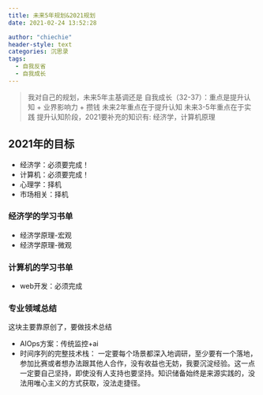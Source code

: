 ```yaml
---
title: 未来5年规划&2021规划
date: 2021-02-24 13:52:28

author: "chiechie"
header-style: text
categories: 沉思录
tags:
  - 自我反省
  - 自我成长
---
```


> 我对自己的规划，未来5年主基调还是 自我成长（32-37）：重点是提升认知 + 业界影响力 + 攒钱
未来2年重点在于提升认知
未来3-5年重点在于实践
提升认知阶段，2021要补充的知识有: 经济学，计算机原理

## 2021年的目标
- 经济学：必须要完成！
- 计算机：必须要完成！
- 心理学：择机
- 市场相关：择机

### 经济学的学习书单
- 经济学原理-宏观
- 经济学原理-微观

### 计算机的学习书单
- web开发：必须完成

### 专业领域总结
这块主要靠原创了，要做技术总结
- AIOps方案：传统监控+ai
- 时间序列的完整技术栈：
  一定要每个场景都深入地调研，至少要有一个落地，参加比赛或者想办法跟其他人合作，没有收益也无妨，我要沉淀经验。这一点一定要自己坚持，即使没有人支持也要坚持。知识储备始终是来源实践的，没法用唯心主义的方式获取，没法走捷径。

